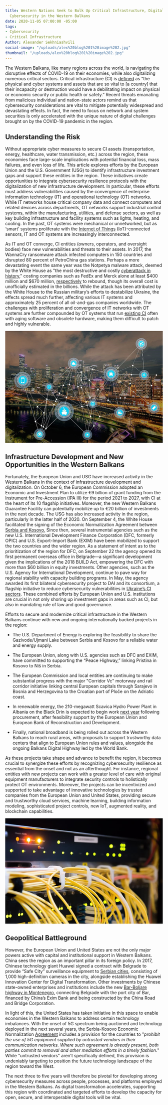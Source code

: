 ```yaml
---
title: Western Nations Seek to Bulk Up Critical Infrastructure, Digitalization, and
  Cybersecurity in the Western Balkans
date: 2020-11-05 07:00:00 -05:00
tags:
- Cybersecurity
- Critical Infrastructure
Author: Alexander Sekhniashvili
social-image: "/uploads/alex%20blog%201%20image%202.jpg"
thumbnail: "/uploads/alex%20blog%201%20image%202.jpg"
---
```


The Western Balkans, like many regions across the world, is navigating the disruptive effects of COVID-19 on their economies, while also digitalizing numerous critical sectors. Critical infrastructure (CI) is [defined](https://www.dhs.gov/topic/critical-infrastructure-security) as “the physical and cyber systems and assets that are so vital to \[a country\] that their incapacity or destruction would have a debilitating impact on physical or economic security or public health or safety.” Recent threats emanating from malicious individual and nation-state actors remind us that cybersecurity considerations are vital to mitigate potentially widespread and devastating effects. In fact, the need to focus on network and system securities is only accelerated with the unique nature of digital challenges brought on by the COVID-19 pandemic in the region.

<!--more-->

## Understanding the Risk

Without appropriate cyber measures to secure CI assets (transportation, energy, healthcare, water transmission, etc.) across the region, these economies face large-scale implications with potential financial loss, mass failures, and even loss of life. This article explores efforts by the European Union and the U.S. Government (USG) to identify infrastructure investment gaps and support these entities in the region. These initiatives create opportunities to integrate cybersecurity resilience protocols with the digitalization of new infrastructure development. In particular, these efforts must address vulnerabilities caused by the convergence of enterprise information technology (IT) and operational technology (OT) networks. While IT networks house critical company data and connect computers and related devices across departments, OT networks support industrial control systems, within the manufacturing, utilities, and defense sectors, as well as key building infrastructure and facility systems such as lights, heating, and cooling. In the past, OT systems were mechanical or unnetworked, but as ‘smart’ systems proliferate with the [Internet of Things](https://internetofthingsagenda.techtarget.com/definition/Internet-of-Things-IoT) (IoT)-connected sensors, IT and OT systems are increasingly interconnected.

As IT and OT converge, CI entities (owners, operators, and oversight bodies) face new vulnerabilities and threats to their assets. In 2017, the WannaCry ransomware attack infected computers in 150 countries and disrupted 80 percent of PetroChina gas stations. Perhaps a more devastating event the same year was the Notpetya malware attack, deemed by the White House as "the most destructive and costly [cyberattack in history](https://www.whitehouse.gov/briefings-statements/statement-press-secretary-25/)," costing companies such as FedEx and Merck alone at least $400 million and $670 million, [respectively](https://www.wsj.com/articles/one-year-after-notpetya-companies-still-wrestle-with-financial-impacts-1530095906) to rebound, though its overall cost is unofficially estimated in the billions. While the attack has been attributed by the White House to the Russian military’s efforts to destabilize Ukraine, the effects spread much further, affecting various IT systems and approximately 25 percent of all oil-and-gas companies worldwide. The challenges with proliferation and convergence of IT networks with OT systems are further compounded by OT systems that run [existing CI](https://www.cisco.com/c/en/us/products/security/ot-networks.html) often with aging software and obsolete hardware, making them difficult to patch and highly vulnerable.

![alex blog 1 image 1.jpg](/uploads/alex%20blog%201%20image%201.jpg)

## Infrastructure Development and New Opportunities in the Western Balkans

Fortunately, the European Union and USG have increased activity in the Western Balkans in the context of infrastructure development and digitalization. On October 6, the European Commission adopted an Economic and Investment Plan to utilize €9 billion of grant funding from the Instrument for Pre-Accession (IPA III) for the period 2021 to 2027, with CI at the heart of its 10 flagship initiatives. Moreover, the new Western Balkans Guarantee Facility can potentially mobilize up to €20 billion of investments in the next decade. The USG has also increased activity in the region, particularly in the latter half of 2020. On September 4, the White House facilitated the signing of the Economic Normalization Agreement between [Serbia and Kosovo.](https://www.state.gov/economic-normalization-between-kosovo-and-serbia/) Since then, several instrumental agencies such as the new U.S. International Development Finance Corporation (DFC, formerly OPIC) and U.S. Export-Import Bank (EXIM) have been mobilized to support the two countries and the wider region. As a statement of intent as to the prioritization of the region for DFC, on September 22 the agency opened its first permanent overseas office in Belgrade—a significant development given the implications of the 2018 BUILD Act, empowering the DFC with more than $60 billion in equity investments. Other agencies, such as the U.S. Agency for International Development, continue to pave way for regional stability with capacity building programs. In May, the agency awarded its first bilateral cybersecurity project to DAI and its consortium, a flagship initiative to reduce cybersecurity vulnerabilities in [Ukraine’s CI sectors](https://www.usaid.gov/ukraine/news-information/news/co-creating-cyber-solutions-ukraine-hunger-games-0). These combined efforts by European Union and U.S. institutions are crucial in not only shoring up investment gaps in areas such as CI, but also in mandating rule of law and good governance.

Efforts to secure and modernize critical infrastructure in the Western Balkans continue with new and ongoing internationally backed projects in the region:

* The U.S. Department of Energy is exploring the feasibility to share the Gazivode/Ujmani Lake between Serbia and Kosovo for a reliable water and energy supply.

* The European Union, along with U.S. agencies such as DFC and EXIM, have committed to supporting the “Peace Highway,” linking Pristina in Kosovo to Niš in Serbia.

* The European Commission and local entities are continuing to make substantial progress with the major "Corridor Vc" motorway and rail corridor initiative linking central European capitals through Sarajevo in Bosnia and Herzegovina to the Croatian port of Ploče on the Adriatic coast.

* In renewable energy, the 210-megawatt Scavica Hydro Power Plant in Albania on the Black Drin is expected to begin work [next year](https://balkangreenenergynews.com/albanias-hydropower-plant-skavica-to-cost-up-to-eur-510-million/) following procurement, after feasibility support by the European Union and European Bank of Reconstruction and Development.

* Finally, national broadband is being rolled out across the Western Balkans to reach rural areas, with proposals to support trustworthy data centers that align to European Union rules and values, alongside the ongoing Balkans Digital Highway led by the World Bank.

As these projects take shape and advance to benefit the region, it becomes crucial to synergize these efforts by recognizing cybersecurity resilience as essential from the onset and not as an afterthought. For instance, regional entities with new projects can work with a greater level of care with original equipment manufacturers to integrate security controls to holistically protect OT environments. Moreover, the projects can be incentivized and supported to take advantage of innovative technologies by trusted companies from the European Union and United States, providing secure and trustworthy cloud services, machine learning, building information modeling, sophisticated project controls, new IoT, augmented reality, and blockchain capabilities.

![alex blog 1 image 2.jpg](/uploads/alex%20blog%201%20image%202.jpg)

## Geopolitical Battleground

However, the European Union and United States are not the only major powers active with capital and institutional support in Western Balkans. China sees the region as an important pillar in its foreign policy. In 2017, Chinese technology giant Huawei signed a contract with Belgrade to provide “Safe City” surveillance equipment to [Serbian cities](https://foreignpolicy.com/2019/06/18/big-brother-comes-to-belgrade-huawei-china-facial-recognition-vucic/), consisting of 1,000 high-definition cameras in the city, alongside establishing the Huawei Innovation Center for Digital Transformation. Other investments by Chinese state-owned enterprises and institutions include the new [Bar-Boljare highway in Montenegro](https://www.beltandroad.news/2020/02/25/the-western-balkans-low-hanging-fruit-for-china/), connecting Belgrade with the port city of Bar, financed by China’s Exim Bank and being constructed by the China Road and Bridge Corporation.

In light of this, the United States has taken initiative in this space to enable economies in the Western Balkans to address certain technology imbalances. With the onset of 5G spectrum being auctioned and technology deployed in the next several years, the Serbia-Kosovo Economic Normalization [Agreement](https://twitter.com/adriatikk/status/1301921349934428162/photo/2) includes a provision for the countries to "*prohibit the use of 5G equipment supplied by untrusted vendors in their communication networks. Where such agreement is already present, both parties commit to removal and other mediation efforts in a timely fashion.*" While "untrusted vendors" aren’t specifically defined, this provision is undeniably targeting to position the future technology landscape of the region toward the West.

The next three to five years will therefore be pivotal for developing strong cybersecurity measures across people, processes, and platforms employed in the Western Balkans. As digital transformation accelerates, supporting this region with coordinated and targeted efforts to develop the capacity for open, secure, and interoperable digital tools will be vital.